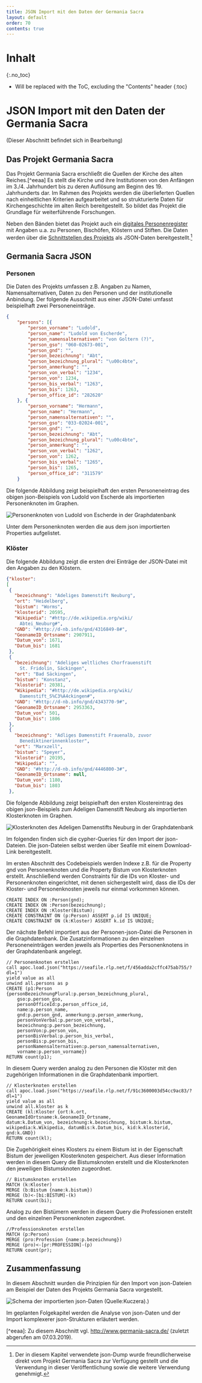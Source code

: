 ```yaml
---
title: JSON Import mit den Daten der Germania Sacra
layout: default
order: 70
contents: true
---
```


# Inhalt
{:.no_toc}

* Will be replaced with the ToC, excluding the "Contents" header
{:toc}

# JSON Import mit den Daten der Germania Sacra

(Dieser Abschnitt befindet sich in Bearbeitung)

## Das Projekt Germania Sacra

Das Projekt Germania Sacra erschließt die Quellen der Kirche des alten Reiches.[^eeaa] Es stellt die Kirche und ihre Institutionen von den Anfängen im 3./4. Jahrhundert bis zu deren Auflösung am Beginn des 19. Jahrhunderts dar. Im Rahmen des Projekts werden die überlieferten Quellen nach einheitlichen Kriterien aufgearbeitet und so strukturierte Daten für Kirchengeschichte im alten Reich bereitgestellt. So bildet das Projekt die Grundlage für weiterführende Forschungen.

Neben den Bänden bietet das Projekt auch ein [digitales Personenregister](https://adw-goe.de/forschung/forschungsprojekte-akademienprogramm/germania-sacra/digitales-personenregister/) mit Angaben u.a. zu Personen, Bischöfen, Klöstern und Stiften. Die Daten werden über die [Schnittstellen des Projekts](https://adw-goe.de/forschung/forschungsprojekte-akademienprogramm/germania-sacra/schnittstellen-und-linked-data/) als JSON-Daten bereitgestellt.[^c866]

## Germania Sacra JSON

### Personen

Die Daten des Projekts umfassen z.B. Angaben zu Namen, Namensalternativen, Daten zu den Personen und der institutionelle Anbindung. Der folgende Ausschnitt aus einer JSON-Datei umfasst beispielhaft zwei Personeneinträge.

```json
{
	"persons": [{
		"person_vorname": "Ludold",
		"person_name": "Ludold von Escherde",
		"person_namensalternativen": "von Goltern (?)",
		"person_gso": "060-02673-001",
		"person_gnd": "",
		"person_bezeichnung": "Abt",
		"person_bezeichnung_plural": "\u00c4bte",
		"person_anmerkung": "",
		"person_von_verbal": "1234",
		"person_von": 1234,
		"person_bis_verbal": "1263",
		"person_bis": 1263,
		"person_office_id": "282620"
	}, {
		"person_vorname": "Hermann",
		"person_name": "Hermann",
		"person_namensalternativen": "",
		"person_gso": "033-02024-001",
		"person_gnd": "",
		"person_bezeichnung": "Abt",
		"person_bezeichnung_plural": "\u00c4bte",
		"person_anmerkung": "",
		"person_von_verbal": "1262",
		"person_von": 1262,
		"person_bis_verbal": "1265",
		"person_bis": 1265,
		"person_office_id": "311579"
	}
```

Die folgende Abbildung zeigt beispielhaft den ersten Personeneintrag des obigen json-Beispiels von Ludold von Escherde als importierten Personenknoten im Graphen.

![Personenknoten von Ludold von Escherde in der Graphdatenbank](Bilder/Germania-Sacra-Personenknoten-mit-Properties.png)

Unter dem Personenknoten werden die aus dem json importierten Properties aufgelistet.


### Klöster

Die folgende Abbildung zeigt die ersten drei Einträge der JSON-Datei mit den Angaben zu den Klöstern.  

```json
{"kloster":
[
 {
   "bezeichnung": "Adeliges Damenstift Neuburg",
   "ort": "Heidelberg",
   "bistum": "Worms",
   "klosterid": 20595,
   "Wikipedia": "#http://de.wikipedia.org/wiki/
	 Abtei_Neuburg#",
   "GND": "#http://d-nb.info/gnd/4316849-8#",
   "GeonameID_Ortsname": 2907911,
   "Datum_von": 1671,
   "Datum_bis": 1681
 },
 {
   "bezeichnung": "Adeliges weltliches Chorfrauenstift
	 St. Fridolin, Säckingen",
   "ort": "Bad Säckingen",
   "bistum": "Konstanz",
   "klosterid": 20381,
   "Wikipedia": "#http://de.wikipedia.org/wiki/
	 Damenstift_S%C3%A4ckingen#",
   "GND": "#http://d-nb.info/gnd/4343770-9#",
   "GeonameID_Ortsname": 2953363,
   "Datum_von": 501,
   "Datum_bis": 1806
 },
 {
   "bezeichnung": "Adliges Damenstift Frauenalb, zuvor
	 Benediktinerinnenkloster",
   "ort": "Marxzell",
   "bistum": "Speyer",
   "klosterid": 20195,
   "Wikipedia": "",
   "GND": "#http://d-nb.info/gnd/4446800-3#",
   "GeonameID_Ortsname": null,
   "Datum_von": 1180,
   "Datum_bis": 1803
 },
```

Die folgende Abbildung zeigt beispielhaft den ersten Klostereintrag des obigen json-Beispiels zum Adeligen Damenstift Neuburg als importierten Klosterknoten im Graphen.

![Klosterknoten des Adeligen Damenstifts Neuburg in der Graphdatenbank](Bilder/Germania-Sacra-Klosterknoten.png)

Im folgenden finden sich die cypher-Queries für den Import der json-Dateien. Die json-Dateien selbst werden über Seafile mit einem Download-Link bereitgestellt.

Im ersten Abschnitt des Codebeispiels werden Indexe z.B. für die Property gnd von Personenknoten und die Property Bistum von Klosterknoten erstellt. Anschließend werden Constraints für die IDs von Kloster- und Personenknoten eingerichtet, mit denen sichergestellt wird, dass die IDs der Kloster- und Personenknosten jeweils nur einmal vorkommen können.

```cypher
CREATE INDEX ON :Person(gnd);
CREATE INDEX ON :Person(bezeichnung);
CREATE INDEX ON :Kloster(Bistum);
CREATE CONSTRAINT ON (p:Person) ASSERT p.id IS UNIQUE;
CREATE CONSTRAINT ON (k:Kloster) ASSERT k.id IS UNIQUE;
```

Der nächste Befehl importiert aus der Personen-json-Datei die Personen in die Graphdatenbank. Die Zusatzinformationen zu den einzelnen Personeneinträgen werden jeweils als Properties des Personenknotens in der Graphdatenbank angelegt.

```cypher
// Personenknoten erstellen
call apoc.load.json("https://seafile.rlp.net/f/456adda2cffc475ab755/?dl=1")
yield value as all
unwind all.persons as p
CREATE (p1:Person {personBezeichnungPlural:p.person_bezeichnung_plural,
	gso:p.person_gso,
	personOfficeId:p.person_office_id,
	name:p.person_name,
	gnd:p.person_gnd, anmerkung:p.person_anmerkung,
	personVonVerbal:p.person_von_verbal,
	bezeichnung:p.person_bezeichnung,
	personVon:p.person_von,
	personBisVerbal:p.person_bis_verbal,
	personBis:p.person_bis,
	personNamensalternativen:p.person_namensalternativen,
	vorname:p.person_vorname})
RETURN count(p1);
```

In diesem Query werden analog zu den Personen die Klöster mit den zugehörigen Informationen in die Graphdatenbank importiert.

```cypher
// Klosterknoten erstellen
call apoc.load.json("https://seafile.rlp.net/f/91c3600003d54cc9ac83/?dl=1")
yield value as all
unwind all.kloster as k
CREATE (kl:Kloster {ort:k.ort,
GeonameIdOrtsname:k.GeonameID_Ortsname,
datum:k.Datum_von, bezeichnung:k.bezeichnung, bistum:k.bistum,
wikipedia:k.Wikipedia, datumBis:k.Datum_bis, kid:k.klosterid, gnd:k.GND})
RETURN count(kl);
```

Die Zugehörigkeit eines Klosters zu einem Bistum ist in der Eigenschaft Bistum der jeweiligen Klosterknoten gespeichert. Aus dieser Information werden in diesem Query die Bistumsknoten erstellt und die Klosterknoten den jeweiligen Bistumsknoten zugeordnet.

```cypher
// Bistumsknoten erstellen
MATCH (k:Kloster)
MERGE (b:Bistum {name:k.bistum})
MERGE (b)<-[bi:BISTUM]-(k)
RETURN count(bi);
```

Analog zu den Bistümern werden in diesem Query die Professionen erstellt und den einzelnen Personenknoten zugeordnet.

```cypher
//Professionsknoten erstellen
MATCH (p:Person)
MERGE (pro:Profession {name:p.bezeichnung})
MERGE (pro)<-[pr:PROFESSION]-(p)
RETURN count(pr);
```

## Zusammenfassung

In diesem Abschnitt wurden die Prinzipien für den Import von json-Dateien am Beispiel der Daten des Projekts Germania Sacra vorgestellt.

![Schema der importierten json-Daten (Quelle:Kuczera).)](Bilder/GS-Schema1.png)

Im geplanten Folgekapitel werden die Analyse von json-Daten und der Import komplexerer json-Strukturen erläutert werden.

[^eeaa]&#x3A; Zu diesem Abschnitt vgl. <http://www.germania-sacra.de/> (zuletzt abgerufen am 07.03.2019).

[^c866]: Der in diesem Kapitel verwendete json-Dump wurde freundlicherweise direkt vom Projekt Germania Sacra zur Verfügung gestellt und die Verwendung in dieser Veröffentlichung sowie die weitere Verwendung genehmigt.

